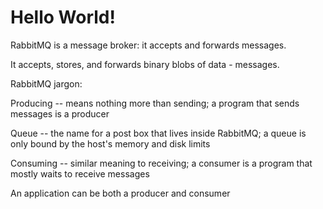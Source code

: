 # Hello World!

RabbitMQ is a message broker: it accepts and forwards messages.

It accepts, stores, and forwards binary blobs of data - messages.

RabbitMQ jargon:

Producing -- means nothing more than sending; a program that sends messages is a producer

Queue -- the name for a post box that lives inside RabbitMQ; a queue is only bound by the host's memory and disk limits

Consuming -- similar meaning to receiving; a consumer is a program that mostly waits to receive messages

An application can be both a producer and consumer

